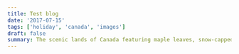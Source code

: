 ```yaml
---
title: Test blog
date: '2017-07-15'
tags: ['holiday', 'canada', 'images']
draft: false
summary: The scenic lands of Canada featuring maple leaves, snow-capped mountains, turquoise lakes and Toronto. Take in the sights in this photo gallery exhibition and see how easy it is to replicate with some MDX magic and tailwind classes.
---
```

